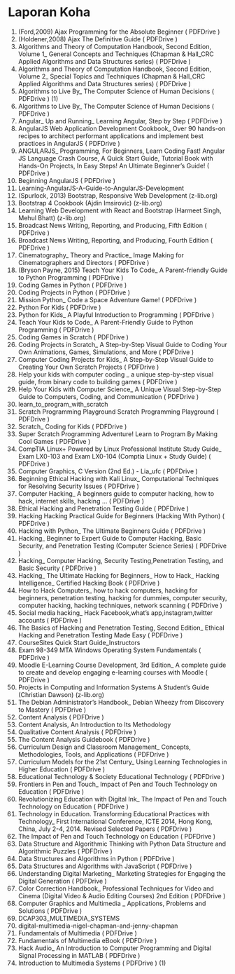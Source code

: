 # Laporan Koha

1.	(Ford,2009) Ajax Programming for the Absolute Beginner ( PDFDrive )
2.	(Holdener,2008) Ajax The Definitive Guide ( PDFDrive )
3.	Algorithms and Theory of Computation Handbook, Second Edition, Volume 1_ General Concepts and Techniques (Chapman & Hall_CRC Applied Algorithms and Data Structures series) ( PDFDrive )
4.	Algorithms and Theory of Computation Handbook, Second Edition, Volume 2_ Special Topics and Techniques (Chapman & Hall_CRC Applied Algorithms and Data Structures series) ( PDFDrive )
5.	Algorithms to Live By_ The Computer Science of Human Decisions ( PDFDrive ) (1)
6.	Algorithms to Live By_ The Computer Science of Human Decisions ( PDFDrive )
7.	Angular_ Up and Running_ Learning Angular, Step by Step ( PDFDrive )
8.	AngularJS Web Application Development Cookbook_ Over 90 hands-on recipes to architect performant applications and implement best practices in AngularJS ( PDFDrive )
9.	ANGULARJS_ Programming, For Beginners, Learn Coding Fast! Angular JS Language Crash Course, A Quick Start Guide, Tutorial Book with Hands-On Projects, In Easy Steps! An Ultimate Beginner’s Guide! ( PDFDrive )
10.	Beginning AngularJS ( PDFDrive )
11.	Learning-AngularJS-A-Guide-to-AngularJS-Development
12.	(Spurlock, 2013) Bootstrap, Responsive Web Development (z-lib.org)
13.	Bootstrap 4 Cookbook (Ajdin Imsirovic) (z-lib.org)
14.	Learning Web Development with React and Bootstrap (Harmeet Singh, Mehul Bhatt) (z-lib.org)
15.	Broadcast News Writing, Reporting, and Producing, Fifth Edition ( PDFDrive )
16.	Broadcast News Writing, Reporting, and Producing, Fourth Edition ( PDFDrive )
17.	Cinematography_ Theory and Practice_ Image Making for Cinematographers and Directors ( PDFDrive )
18.	(Bryson Payne, 2015) Teach Your Kids To Code_ A Parent-friendly Guide to Python Programming ( PDFDrive )
19.	Coding Games in Python ( PDFDrive )
20.	Coding Projects in Python ( PDFDrive )
21.	Mission Python_ Code a Space Adventure Game! ( PDFDrive )
22.	Python For Kids ( PDFDrive )
23.	Python for Kids_ A Playful Introduction to Programming ( PDFDrive )
24.	Teach Your Kids to Code_ A Parent-Friendly Guide to Python Programming ( PDFDrive )
25.	Coding Games in Scratch ( PDFDrive )
26.	Coding Projects in Scratch_ A Step-by-Step Visual Guide to Coding Your Own Animations, Games, Simulations, and More ( PDFDrive )
27.	Computer Coding Projects for Kids_ A Step-by-Step Visual Guide to Creating Your Own Scratch Projects ( PDFDrive )
28.	Help your kids with computer coding _ a unique step-by-step visual guide, from binary code to building games ( PDFDrive )
29.	Help Your Kids with Computer Science_ A Unique Visual Step-by-Step Guide to Computers, Coding, and Communication ( PDFDrive )
30.	learn_to_program_with_scratch
31.	Scratch Programming Playground Scratch Programming Playground ( PDFDrive )
32.	Scratch_ Coding for Kids ( PDFDrive )
33.	Super Scratch Programming Adventure!  Learn to Program By Making Cool Games ( PDFDrive )
34.	CompTIA Linux+ Powered by Linux Professional Institute Study Guide_ Exam LX0-103 and Exam LX0-104 (Comptia Linux + Study Guide) ( PDFDrive )
35.	Computer Graphics, C Version (2nd Ed.) - Lia_ufc ( PDFDrive )
36.	Beginning Ethical Hacking with Kali Linux_ Computational Techniques for Resolving Security Issues ( PDFDrive )
37.	Computer Hacking_ A beginners guide to computer hacking, how to hack, internet skills, hacking ... ( PDFDrive )
38.	Ethical Hacking and Penetration Testing Guide ( PDFDrive )
39.	Hacking  Hacking Practical Guide for Beginners (Hacking With Python) ( PDFDrive )
40.	Hacking with Python_ The Ultimate Beginners Guide ( PDFDrive )
41.	Hacking_ Beginner to Expert Guide to Computer Hacking, Basic Security, and Penetration Testing (Computer Science Series) ( PDFDrive )
42.	Hacking_ Computer Hacking, Security Testing,Penetration Testing, and Basic Security ( PDFDrive )
43.	Hacking_ The Ultimate Hacking for Beginners_ How to Hack_ Hacking Intelligence_ Certified Hacking Book ( PDFDrive )
44.	How to Hack Computers_ how to hack computers, hacking for beginners, penetration testing, hacking for dummies, computer security, computer hacking, hacking techniques, network scanning ( PDFDrive )
45.	Social media hacking_ Hack Facebook,what’s app,instagram,twitter accounts ( PDFDrive )
46.	The Basics of Hacking and Penetration Testing, Second Edition_ Ethical Hacking and Penetration Testing Made Easy ( PDFDrive )
47.	CourseSites Quick Start Guide_Instructors
48.	Exam 98-349 MTA Windows Operating System Fundamentals ( PDFDrive )
49.	Moodle E-Learning Course Development, 3rd Edition_ A complete guide to create and develop engaging e-learning courses with Moodle ( PDFDrive )
50.	Projects in Computing and Information Systems A Student’s Guide (Christian Dawson) (z-lib.org)
51.	The Debian Administrator’s Handbook_ Debian Wheezy from Discovery to Mastery ( PDFDrive )
52.	Content Analysis ( PDFDrive )
53.	Content Analysis, An Introduction to Its Methodology
54.	Qualitative Content Analysis ( PDFDrive )
55.	The Content Analysis Guidebook ( PDFDrive )
56.	Curriculum Design and Classroom Management_ Concepts, Methodologies, Tools, and Applications ( PDFDrive )
57.	Curriculum Models for the 21st Century_ Using Learning Technologies in Higher Education ( PDFDrive )
58.	Educational Technology & Society Educational Technology  ( PDFDrive )
59.	Frontiers in Pen and Touch_ Impact of Pen and Touch Technology on Education ( PDFDrive )
60.	Revolutionizing Education with Digital Ink_ The Impact of Pen and Touch Technology on Education ( PDFDrive )
61.	Technology in Education. Transforming Educational Practices with Technology_ First International Conference, ICTE 2014, Hong Kong, China, July 2-4, 2014. Revised Selected Papers ( PDFDrive )
62.	The Impact of Pen and Touch Technology on Education ( PDFDrive )
63.	Data Structure and Algorithmic Thinking with Python  Data Structure and Algorithmic Puzzles ( PDFDrive )
64.	Data Structures and Algorithms in Python ( PDFDrive )
65.	Data Structures and Algorithms with JavaScript ( PDFDrive )
66.	Understanding Digital Marketing_ Marketing Strategies for Engaging the Digital Generation ( PDFDrive )
67. Color Correction Handbook_ Professional Techniques for Video and Cinema (Digital Video & Audio Editing Courses) 2nd Edition ( PDFDrive )
68. Computer Graphics and Multimedia _ Applications, Problems and Solutions ( PDFDrive )
69. DCAP303_MULTIMEDIA_SYSTEMS
70. digital-multimedia-nigel-chapman-and-jenny-chapman
71. Fundamentals of Multimedia ( PDFDrive )
72. Fundamentals of Multimedia eBook ( PDFDrive )
73. Hack Audio_ An Introduction to Computer Programming and Digital Signal Processing in MATLAB ( PDFDrive )
74. Introduction to Multimedia Systems ( PDFDrive ) (1)
